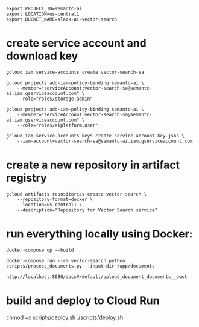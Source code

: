 ```
export PROJECT_ID=semantc-ai
export LOCATION=us-central1
export BUCKET_NAME=slack-ai-vector-search
```

<!-- # create and configure gcs bucket
gsutil mb -l us-central1 gs://slack-ai-vector-search -->

# create service account and download key
```
gcloud iam service-accounts create vector-search-sa

gcloud projects add-iam-policy-binding semantc-ai \
    --member="serviceAccount:vector-search-sa@semantc-ai.iam.gserviceaccount.com" \
    --role="roles/storage.admin"

gcloud projects add-iam-policy-binding semantc-ai \
    --member="serviceAccount:vector-search-sa@semantc-ai.iam.gserviceaccount.com" \
    --role="roles/aiplatform.user"

gcloud iam service-accounts keys create service-account-key.json \
    --iam-account=vector-search-sa@semantc-ai.iam.gserviceaccount.com
```

# create a new repository in artifact registry
```
gcloud artifacts repositories create vector-search \
    --repository-format=docker \
    --location=us-central1 \
    --description="Repository for Vector Search service"
```


# run everything locally using Docker:
```
docker-compose up --build
```
```
docker-compose run --rm vector-search python scripts/process_documents.py --input-dir /app/documents
```

```
http://localhost:8080/docs#/default/upload_document_documents__post
```

# build and deploy to Cloud Run
chmod +x scripts/deploy.sh
./scripts/deploy.sh